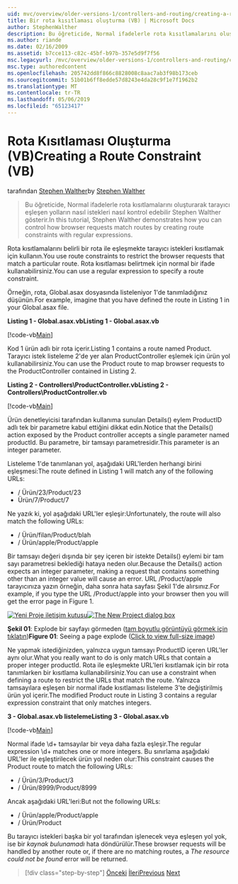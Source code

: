 ```yaml
---
uid: mvc/overview/older-versions-1/controllers-and-routing/creating-a-route-constraint-vb
title: Bir rota kısıtlaması oluşturma (VB) | Microsoft Docs
author: StephenWalther
description: Bu öğreticide, Normal ifadelerle rota kısıtlamalarını oluşturarak tarayıcı eşleşen yolların nasıl istekleri nasıl kontrol edebilir Stephen Walther gösterir.
ms.author: riande
ms.date: 02/16/2009
ms.assetid: b7cce113-c82c-45bf-b97b-357e5d9f7f56
msc.legacyurl: /mvc/overview/older-versions-1/controllers-and-routing/creating-a-route-constraint-vb
msc.type: authoredcontent
ms.openlocfilehash: 205742dd8f866c8828008c8aac7ab3f98b173ceb
ms.sourcegitcommit: 51b01b6ff8edde57d8243e4da28c9f1e7f1962b2
ms.translationtype: MT
ms.contentlocale: tr-TR
ms.lasthandoff: 05/06/2019
ms.locfileid: "65123417"
---
```

# <a name="creating-a-route-constraint-vb"></a><span data-ttu-id="806ef-103">Rota Kısıtlaması Oluşturma (VB)</span><span class="sxs-lookup"><span data-stu-id="806ef-103">Creating a Route Constraint (VB)</span></span>

<span data-ttu-id="806ef-104">tarafından [Stephen Walther](https://github.com/StephenWalther)</span><span class="sxs-lookup"><span data-stu-id="806ef-104">by [Stephen Walther](https://github.com/StephenWalther)</span></span>

> <span data-ttu-id="806ef-105">Bu öğreticide, Normal ifadelerle rota kısıtlamalarını oluşturarak tarayıcı eşleşen yolların nasıl istekleri nasıl kontrol edebilir Stephen Walther gösterir.</span><span class="sxs-lookup"><span data-stu-id="806ef-105">In this tutorial, Stephen Walther demonstrates how you can control how browser requests match routes by creating route constraints with regular expressions.</span></span>

<span data-ttu-id="806ef-106">Rota kısıtlamalarını belirli bir rota ile eşleşmekte tarayıcı istekleri kısıtlamak için kullanın.</span><span class="sxs-lookup"><span data-stu-id="806ef-106">You use route constraints to restrict the browser requests that match a particular route.</span></span> <span data-ttu-id="806ef-107">Rota kısıtlaması belirtmek için normal bir ifade kullanabilirsiniz.</span><span class="sxs-lookup"><span data-stu-id="806ef-107">You can use a regular expression to specify a route constraint.</span></span>

<span data-ttu-id="806ef-108">Örneğin, rota, Global.asax dosyasında listeleniyor 1'de tanımladığınız düşünün.</span><span class="sxs-lookup"><span data-stu-id="806ef-108">For example, imagine that you have defined the route in Listing 1 in your Global.asax file.</span></span>

<span data-ttu-id="806ef-109">**Listing 1 - Global.asax.vb**</span><span class="sxs-lookup"><span data-stu-id="806ef-109">**Listing 1 - Global.asax.vb**</span></span>

[!code-vb[Main](creating-a-route-constraint-vb/samples/sample1.vb)]

<span data-ttu-id="806ef-110">Kod 1 ürün adlı bir rota içerir.</span><span class="sxs-lookup"><span data-stu-id="806ef-110">Listing 1 contains a route named Product.</span></span> <span data-ttu-id="806ef-111">Tarayıcı istek listeleme 2'de yer alan ProductController eşlemek için ürün yol kullanabilirsiniz.</span><span class="sxs-lookup"><span data-stu-id="806ef-111">You can use the Product route to map browser requests to the ProductController contained in Listing 2.</span></span>

<span data-ttu-id="806ef-112">**Listing 2 - Controllers\ProductController.vb**</span><span class="sxs-lookup"><span data-stu-id="806ef-112">**Listing 2 - Controllers\ProductController.vb**</span></span>

[!code-vb[Main](creating-a-route-constraint-vb/samples/sample2.vb)]

<span data-ttu-id="806ef-113">Ürün denetleyicisi tarafından kullanıma sunulan Details() eylem ProductID adlı tek bir parametre kabul ettiğini dikkat edin.</span><span class="sxs-lookup"><span data-stu-id="806ef-113">Notice that the Details() action exposed by the Product controller accepts a single parameter named productId.</span></span> <span data-ttu-id="806ef-114">Bu parametre, bir tamsayı parametresidir.</span><span class="sxs-lookup"><span data-stu-id="806ef-114">This parameter is an integer parameter.</span></span>

<span data-ttu-id="806ef-115">Listeleme 1'de tanımlanan yol, aşağıdaki URL'lerden herhangi birini eşleşmesi:</span><span class="sxs-lookup"><span data-stu-id="806ef-115">The route defined in Listing 1 will match any of the following URLs:</span></span>

- <span data-ttu-id="806ef-116">/ Ürün/23</span><span class="sxs-lookup"><span data-stu-id="806ef-116">/Product/23</span></span>
- <span data-ttu-id="806ef-117">Ürün/7</span><span class="sxs-lookup"><span data-stu-id="806ef-117">/Product/7</span></span>

<span data-ttu-id="806ef-118">Ne yazık ki, yol aşağıdaki URL'ler eşleşir:</span><span class="sxs-lookup"><span data-stu-id="806ef-118">Unfortunately, the route will also match the following URLs:</span></span>

- <span data-ttu-id="806ef-119">/ Ürün/filan</span><span class="sxs-lookup"><span data-stu-id="806ef-119">/Product/blah</span></span>
- <span data-ttu-id="806ef-120">/ Ürün/apple</span><span class="sxs-lookup"><span data-stu-id="806ef-120">/Product/apple</span></span>

<span data-ttu-id="806ef-121">Bir tamsayı değeri dışında bir şey içeren bir istekte Details() eylemi bir tam sayı parametresi beklediği hataya neden olur.</span><span class="sxs-lookup"><span data-stu-id="806ef-121">Because the Details() action expects an integer parameter, making a request that contains something other than an integer value will cause an error.</span></span> <span data-ttu-id="806ef-122">URL /Product/apple tarayıcınıza yazın örneğin, daha sonra hata sayfası Şekil 1'de alırsınız.</span><span class="sxs-lookup"><span data-stu-id="806ef-122">For example, if you type the URL /Product/apple into your browser then you will get the error page in Figure 1.</span></span>

<span data-ttu-id="806ef-123">[![Yeni Proje iletişim kutusu](creating-a-route-constraint-vb/_static/image1.jpg)](creating-a-route-constraint-vb/_static/image1.png)</span><span class="sxs-lookup"><span data-stu-id="806ef-123">[![The New Project dialog box](creating-a-route-constraint-vb/_static/image1.jpg)](creating-a-route-constraint-vb/_static/image1.png)</span></span>

<span data-ttu-id="806ef-124">**Şekil 01**: Explode bir sayfayı görmeden ([tam boyutlu görüntüyü görmek için tıklatın](creating-a-route-constraint-vb/_static/image2.png))</span><span class="sxs-lookup"><span data-stu-id="806ef-124">**Figure 01**: Seeing a page explode ([Click to view full-size image](creating-a-route-constraint-vb/_static/image2.png))</span></span>

<span data-ttu-id="806ef-125">Ne yapmak istediğinizden, yalnızca uygun tamsayı ProductID içeren URL'ler aynı olur.</span><span class="sxs-lookup"><span data-stu-id="806ef-125">What you really want to do is only match URLs that contain a proper integer productId.</span></span> <span data-ttu-id="806ef-126">Rota ile eşleşmekte URL'leri kısıtlamak için bir rota tanımlarken bir kısıtlama kullanabilirsiniz.</span><span class="sxs-lookup"><span data-stu-id="806ef-126">You can use a constraint when defining a route to restrict the URLs that match the route.</span></span> <span data-ttu-id="806ef-127">Yalnızca tamsayılara eşleşen bir normal ifade kısıtlaması listeleme 3'te değiştirilmiş ürün yol içerir.</span><span class="sxs-lookup"><span data-stu-id="806ef-127">The modified Product route in Listing 3 contains a regular expression constraint that only matches integers.</span></span>

<span data-ttu-id="806ef-128">**3 - Global.asax.vb listeleme**</span><span class="sxs-lookup"><span data-stu-id="806ef-128">**Listing 3 - Global.asax.vb**</span></span>

[!code-vb[Main](creating-a-route-constraint-vb/samples/sample3.vb)]

<span data-ttu-id="806ef-129">Normal ifade \d+ tamsayılar bir veya daha fazla eşleşir.</span><span class="sxs-lookup"><span data-stu-id="806ef-129">The regular expression \d+ matches one or more integers.</span></span> <span data-ttu-id="806ef-130">Bu sınırlama aşağıdaki URL'ler ile eşleştirilecek ürün yol neden olur:</span><span class="sxs-lookup"><span data-stu-id="806ef-130">This constraint causes the Product route to match the following URLs:</span></span>

- <span data-ttu-id="806ef-131">/ Ürün/3</span><span class="sxs-lookup"><span data-stu-id="806ef-131">/Product/3</span></span>
- <span data-ttu-id="806ef-132">/ Ürün/8999</span><span class="sxs-lookup"><span data-stu-id="806ef-132">/Product/8999</span></span>

<span data-ttu-id="806ef-133">Ancak aşağıdaki URL'leri:</span><span class="sxs-lookup"><span data-stu-id="806ef-133">But not the following URLs:</span></span>

- <span data-ttu-id="806ef-134">/ Ürün/apple</span><span class="sxs-lookup"><span data-stu-id="806ef-134">/Product/apple</span></span>
- <span data-ttu-id="806ef-135">/ Ürün</span><span class="sxs-lookup"><span data-stu-id="806ef-135">/Product</span></span>

<span data-ttu-id="806ef-136">Bu tarayıcı istekleri başka bir yol tarafından işlenecek veya eşleşen yol yok, ise bir *kaynak bulunamadı* hata döndürülür.</span><span class="sxs-lookup"><span data-stu-id="806ef-136">These browser requests will be handled by another route or, if there are no matching routes, a *The resource could not be found* error will be returned.</span></span>

> [!div class="step-by-step"]
> <span data-ttu-id="806ef-137">[Önceki](creating-custom-routes-vb.md)
> [İleri](creating-a-custom-route-constraint-vb.md)</span><span class="sxs-lookup"><span data-stu-id="806ef-137">[Previous](creating-custom-routes-vb.md)
[Next](creating-a-custom-route-constraint-vb.md)</span></span>
